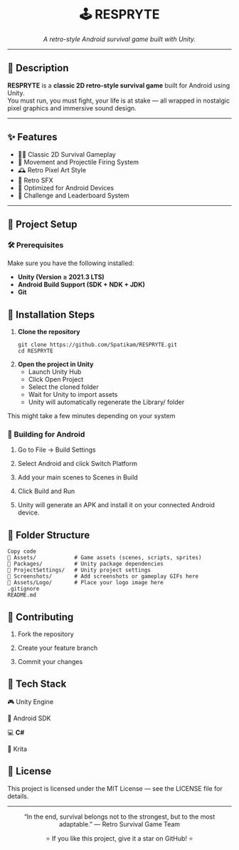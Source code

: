 <div align="center">
  
  <!-- 🎮 Game Logo -->
  <!-- <img src="Assets/Scenes/Logo-Music/Game_Logo.jpg" alt="RESPRYTE Logo" width="200"/> -->

  # 🕹️ RESPRYTE
  *A retro-style Android survival game built with Unity.*

  ---
</div>

## 📖 Description

**RESPRYTE** is a **classic 2D retro-style survival game** built for Android using Unity.  
You must run, you must fight, your life is at stake — all wrapped in nostalgic pixel graphics and immersive sound design.

---

## ✨ Features

- 🧟‍♂️ Classic 2D Survival Gameplay  
- 🌲 Movement and Projectile Firing System  
- 🕰️ Retro Pixel Art Style  
- 🎵 Retro SFX  
- 📱 Optimized for Android Devices  
- 💾 Challenge and Leaderboard System  

---

<!-- ## 🎥 Gameplay

> Showcase your gameplay here using a **GIF** or **YouTube video link**.

### 📸 Example:

#### Option 1 – GIF Preview
![Gameplay Preview](Assets/Gameplay/gameplay.gif)

#### Option 2 – YouTube Demo
[![Watch Gameplay on YouTube](https://img.youtube.com/vi/YOUR_VIDEO_ID/maxresdefault.jpg)](https://youtu.be/YOUR_VIDEO_ID)

---
-->

## 🧩 Project Setup

### 🛠️ Prerequisites
Make sure you have the following installed:
- **Unity (Version ≥ 2021.3 LTS)**  
- **Android Build Support (SDK + NDK + JDK)**  
- **Git**

## 🚀 Installation Steps

1. **Clone the repository**
   ```
   git clone https://github.com/Spatikam/RESPRYTE.git
   cd RESPRYTE
   ```
2. **Open the project in Unity**
    - Launch Unity Hub
    - Click Open Project
    - Select the cloned folder
    - Wait for Unity to import assets
    - Unity will automatically regenerate the Library/ folder

This might take a few minutes depending on your system

### 📲 Building for Android
1. Go to File → Build Settings

2. Select Android and click Switch Platform

3. Add your main scenes to Scenes in Build

4. Click Build and Run

5. Unity will generate an APK and install it on your connected Android device.

## 🧱 Folder Structure
```
Copy code
📁 Assets/            # Game assets (scenes, scripts, sprites)
📁 Packages/          # Unity package dependencies
📁 ProjectSettings/   # Unity project settings
📁 Screenshots/       # Add screenshots or gameplay GIFs here
📁 Assets/Logo/       # Place your logo image here
.gitignore
README.md
```
<!-- 
📸 Screenshots
Menu	Gameplay	Battle

💡 Future Improvements
🪓 Add more crafting mechanics

🌧️ Dynamic weather system

🕹️ Local multiplayer mode

💬 NPC dialogues and story missions

-->

## 🤝 Contributing
1. Fork the repository

2. Create your feature branch

3. Commit your changes

## 🧠 Tech Stack
🎮 Unity Engine 

📱 Android SDK

💻 **C#**

🎨 Krita

## 📜 License
This project is licensed under the MIT License — see the LICENSE file for details.

---

<div align="center">
“In the end, survival belongs not to the strongest, but to the most adaptable.”
— Retro Survival Game Team

⭐ If you like this project, give it a star on GitHub! ⭐

</div>